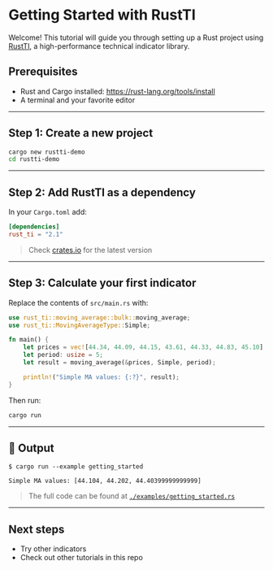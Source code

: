 # Getting Started with RustTI

Welcome! This tutorial will guide you through setting up a Rust project using [RustTI](https://crates.io/crates/rust_ti), a high-performance technical indicator library.

## Prerequisites

- Rust and Cargo installed: https://rust-lang.org/tools/install
- A terminal and your favorite editor

---

## Step 1: Create a new project

```bash
cargo new rustti-demo
cd rustti-demo
```

---

## Step 2: Add RustTI as a dependency

In your `Cargo.toml` add:

```toml
[dependencies]
rust_ti = "2.1"
```
> Check [crates.io](https://crates.io/crates/rust_ti) for the latest version

---

## Step 3: Calculate your first indicator

Replace the contents of `src/main.rs` with:

```rust
use rust_ti::moving_average::bulk::moving_average;
use rust_ti::MovingAverageType::Simple;

fn main() {
    let prices = vec![44.34, 44.09, 44.15, 43.61, 44.33, 44.83, 45.10];
    let period: usize = 5;
    let result = moving_average(&prices, Simple, period);

    println!("Simple MA values: {:?}", result);
}

```

Then run:

```bash
cargo run
```

---

## 🧪 Output

```shell
$ cargo run --example getting_started

Simple MA values: [44.104, 44.202, 44.40399999999999]
```

> The full code can be found at [`./examples/getting_started.rs`](./examples/getting_started.rs)

---

## Next steps

- Try other indicators
- Check out other tutorials in this repo

